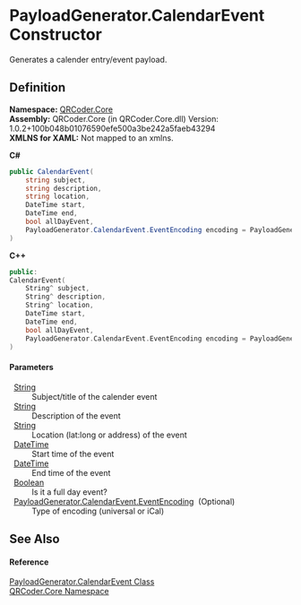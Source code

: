 # PayloadGenerator.CalendarEvent Constructor


Generates a calender entry/event payload.



## Definition
**Namespace:** <a href="N_QRCoder_Core.md">QRCoder.Core</a>  
**Assembly:** QRCoder.Core (in QRCoder.Core.dll) Version: 1.0.2+100b048b01076590efe500a3be242a5faeb43294  
**XMLNS for XAML:** Not mapped to an xmlns.

**C#**
``` C#
public CalendarEvent(
	string subject,
	string description,
	string location,
	DateTime start,
	DateTime end,
	bool allDayEvent,
	PayloadGenerator.CalendarEvent.EventEncoding encoding = PayloadGenerator.CalendarEvent.EventEncoding.Universal
)
```
**C++**
``` C++
public:
CalendarEvent(
	String^ subject, 
	String^ description, 
	String^ location, 
	DateTime start, 
	DateTime end, 
	bool allDayEvent, 
	PayloadGenerator.CalendarEvent.EventEncoding encoding = PayloadGenerator.CalendarEvent.EventEncoding::Universal
)
```



#### Parameters
<dl><dt>  <a href="https://learn.microsoft.com/dotnet/api/system.string" target="_blank" rel="noopener noreferrer">String</a></dt><dd>Subject/title of the calender event</dd><dt>  <a href="https://learn.microsoft.com/dotnet/api/system.string" target="_blank" rel="noopener noreferrer">String</a></dt><dd>Description of the event</dd><dt>  <a href="https://learn.microsoft.com/dotnet/api/system.string" target="_blank" rel="noopener noreferrer">String</a></dt><dd>Location (lat:long or address) of the event</dd><dt>  <a href="https://learn.microsoft.com/dotnet/api/system.datetime" target="_blank" rel="noopener noreferrer">DateTime</a></dt><dd>Start time of the event</dd><dt>  <a href="https://learn.microsoft.com/dotnet/api/system.datetime" target="_blank" rel="noopener noreferrer">DateTime</a></dt><dd>End time of the event</dd><dt>  <a href="https://learn.microsoft.com/dotnet/api/system.boolean" target="_blank" rel="noopener noreferrer">Boolean</a></dt><dd>Is it a full day event?</dd><dt>  <a href="T_QRCoder_Core_PayloadGenerator_CalendarEvent_EventEncoding.md">PayloadGenerator.CalendarEvent.EventEncoding</a>  (Optional)</dt><dd>Type of encoding (universal or iCal)</dd></dl>

## See Also


#### Reference
<a href="T_QRCoder_Core_PayloadGenerator_CalendarEvent.md">PayloadGenerator.CalendarEvent Class</a>  
<a href="N_QRCoder_Core.md">QRCoder.Core Namespace</a>  
